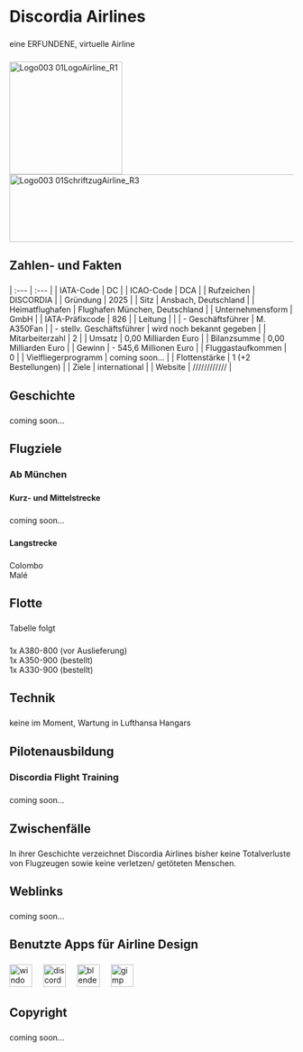 <h1 align="left">Discordia Airlines</h1>

###

<p align="left">eine ERFUNDENE, virtuelle Airline</p>

###

<img width="200" height="200" alt="Logo003 01LogoAirline_R1" src="https://github.com/user-attachments/assets/403061a1-12a5-41f0-8814-e5c4185282c8" /><img width="577" height="120" alt="Logo003 01SchriftzugAirline_R3" src="https://github.com/user-attachments/assets/ce7b5e06-0ec9-4ee1-9e2d-5cc9abb5fb78" />

###

<h2 align="left">Zahlen- und Fakten</h2>

###


| :--- | :--- |
| IATA-Code | DC |
| ICAO-Code | DCA |
| Rufzeichen | DISCORDIA |
| Gründung | 2025 |
| Sitz | Ansbach, Deutschland |
| Heimatflughafen | Flughafen München, Deutschland |
| Unternehmensform | GmbH |
| IATA-Präfixcode | 826 |
| Leitung | |
| - Geschäftsführer | M. A350Fan |
| - stellv. Geschäftsführer | wird noch bekannt gegeben |
| Mitarbeiterzahl | 2 |
| Umsatz | 0,00 Milliarden Euro |
| Bilanzsumme | 0,00 Milliarden Euro |
| Gewinn | - 545,6 Millionen Euro |
| Fluggastaufkommen | 0 |
| Vielfliegerprogramm | coming soon... |
| Flottenstärke | 1 (+2 Bestellungen) |
| Ziele | international |
| Website | //////////// |

###

<h2 align="left">Geschichte</h2>

###

<p align="left">coming soon...</p>

###

<h2 align="left">Flugziele</h2>

###

<h3 align="left">Ab München</h3>

###

<h4 align="left">Kurz- und Mittelstrecke</h4>

###

<p align="left">coming soon...</p>

###

<h4 align="left">Langstrecke</h4>

###

<p align="left">Colombo<br>Malé</p>

###

<h2 align="left">Flotte</h2>

###

<p align="left">Tabelle folgt</p>

###

<p align="left">1x A380-800 (vor Auslieferung)<br>1x A350-900 (bestellt)<br>1x A330-900 (bestellt)</p>

###

<h2 align="left">Technik</h2>

###

<p align="left">keine im Moment, Wartung in Lufthansa Hangars</p>

###

<h2 align="left">Pilotenausbildung</h2>

###

<h3 align="left">Discordia Flight Training</h3>

###

<p align="left">coming soon...</p>

###

<h2 align="left">Zwischenfälle</h2>

###

<p align="left">In ihrer Geschichte verzeichnet Discordia Airlines bisher keine Totalverluste von Flugzeugen sowie keine verletzen/ getöteten Menschen.</p>

###

<h2 align="left">Weblinks</h2>

###

<p align="left">coming soon...</p>

###

<h2 align="left">Benutzte Apps für Airline Design</h2>

###

<div align="left">
  <img src="https://cdn.jsdelivr.net/gh/devicons/devicon/icons/windows8/windows8-original.svg" height="40" alt="windows8 logo"  />
  <img width="12" />
  <img src="https://cdn.simpleicons.org/discord/5865F2" height="40" alt="discord logo"  />
  <img width="12" />
  <img src="https://cdn.jsdelivr.net/gh/devicons/devicon/icons/blender/blender-original.svg" height="40" alt="blender logo"  />
  <img width="12" />
  <img src="https://cdn.jsdelivr.net/gh/devicons/devicon/icons/gimp/gimp-original.svg" height="40" alt="gimp logo"  />
</div>

###

<h2 align="left">Copyright</h2>

###

<p align="left">coming soon...</p>

###
